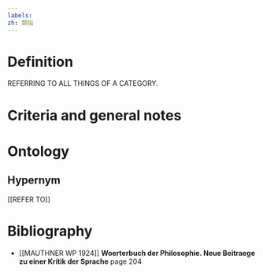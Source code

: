 ```yaml
---
labels: 
zh: 類指
---
```


# Definition
REFERRING TO ALL THINGS OF A CATEGORY.
# Criteria and general notes
# Ontology

## Hypernym
[[REFER TO]]
# Bibliography
- [[MAUTHNER WP 1924]]
**Woerterbuch der Philosophie. Neue Beitraege zu einer Kritik der Sprache** page 204
